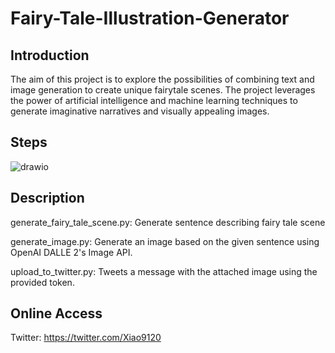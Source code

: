 # Fairy-Tale-Illustration-Generator
## Introduction
The aim of this project is to explore the possibilities of combining text and image generation to create unique fairytale scenes. The project leverages the power of artificial intelligence and machine learning techniques to generate imaginative narratives and visually appealing images.

## Steps
![drawio](https://github.com/Xiao1956/Fairy-Tale-Illustration-Generator/assets/115102562/469dcedc-dc40-4047-9e8d-8651962e7597)

## Description
generate_fairy_tale_scene.py: Generate sentence describing fairy tale scene

generate_image.py: Generate an image based on the given sentence using OpenAI DALLE 2's Image API.

upload_to_twitter.py: Tweets a message with the attached image using the provided token.

## Online Access
Twitter: https://twitter.com/Xiao9120
